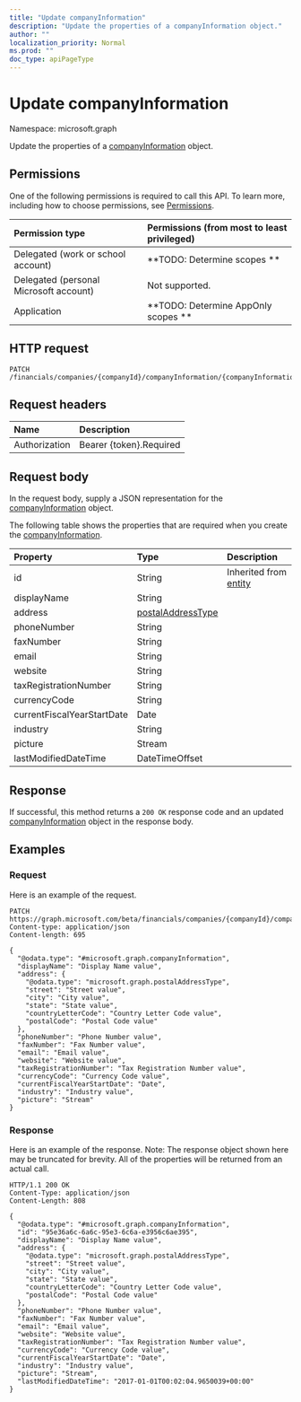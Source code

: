```yaml
---
title: "Update companyInformation"
description: "Update the properties of a companyInformation object."
author: ""
localization_priority: Normal
ms.prod: ""
doc_type: apiPageType
---
```


# Update companyInformation

Namespace: microsoft.graph

Update the properties of a [companyInformation](../resources/companyinformation.md) object.

## Permissions
One of the following permissions is required to call this API. To learn more, including how to choose permissions, see [Permissions](/concepts/permissions-reference.md).

|Permission type|Permissions (from most to least privileged)|
|:---|:---|
|Delegated (work or school account)|**TODO: Determine scopes **|
|Delegated (personal Microsoft account)|Not supported.|
|Application|**TODO: Determine AppOnly scopes **|

## HTTP request
<!-- {
  "blockType": "ignored"
}
-->
``` http
PATCH /financials/companies/{companyId}/companyInformation/{companyInformationId}
```

## Request headers
|Name|Description|
|:---|:---|
|Authorization|Bearer {token}.Required|

## Request body
In the request body, supply a JSON representation for the [companyInformation](../resources/companyinformation.md) object.

The following table shows the properties that are required when you create the [companyInformation](../resources/companyinformation.md).

|Property|Type|Description|
|:---|:---|:---|
|id|String| Inherited from [entity](../resources/entity.md)|
|displayName|String||
|address|[postalAddressType](../resources/postaladdresstype.md)||
|phoneNumber|String||
|faxNumber|String||
|email|String||
|website|String||
|taxRegistrationNumber|String||
|currencyCode|String||
|currentFiscalYearStartDate|Date||
|industry|String||
|picture|Stream||
|lastModifiedDateTime|DateTimeOffset||



## Response
If successful, this method returns a `200 OK` response code and an updated [companyInformation](../resources/companyinformation.md) object in the response body.

## Examples

### Request
Here is an example of the request.
<!-- {
  "blockType": "request",
  "name": "update_companyinformation"
}
-->
``` http
PATCH https://graph.microsoft.com/beta/financials/companies/{companyId}/companyInformation/{companyInformationId}
Content-type: application/json
Content-length: 695

{
  "@odata.type": "#microsoft.graph.companyInformation",
  "displayName": "Display Name value",
  "address": {
    "@odata.type": "microsoft.graph.postalAddressType",
    "street": "Street value",
    "city": "City value",
    "state": "State value",
    "countryLetterCode": "Country Letter Code value",
    "postalCode": "Postal Code value"
  },
  "phoneNumber": "Phone Number value",
  "faxNumber": "Fax Number value",
  "email": "Email value",
  "website": "Website value",
  "taxRegistrationNumber": "Tax Registration Number value",
  "currencyCode": "Currency Code value",
  "currentFiscalYearStartDate": "Date",
  "industry": "Industry value",
  "picture": "Stream"
}
```

### Response
Here is an example of the response. Note: The response object shown here may be truncated for brevity. All of the properties will be returned from an actual call.
<!-- {
  "blockType": "response",
  "truncated": true
}
-->
``` http
HTTP/1.1 200 OK
Content-Type: application/json
Content-Length: 808

{
  "@odata.type": "#microsoft.graph.companyInformation",
  "id": "95e36a6c-6a6c-95e3-6c6a-e3956c6ae395",
  "displayName": "Display Name value",
  "address": {
    "@odata.type": "microsoft.graph.postalAddressType",
    "street": "Street value",
    "city": "City value",
    "state": "State value",
    "countryLetterCode": "Country Letter Code value",
    "postalCode": "Postal Code value"
  },
  "phoneNumber": "Phone Number value",
  "faxNumber": "Fax Number value",
  "email": "Email value",
  "website": "Website value",
  "taxRegistrationNumber": "Tax Registration Number value",
  "currencyCode": "Currency Code value",
  "currentFiscalYearStartDate": "Date",
  "industry": "Industry value",
  "picture": "Stream",
  "lastModifiedDateTime": "2017-01-01T00:02:04.9650039+00:00"
}
```

